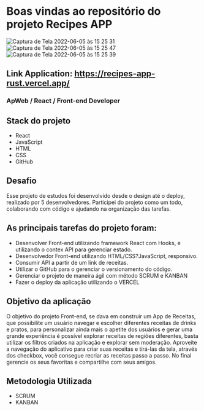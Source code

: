 # Boas vindas ao repositório do projeto Recipes APP

![Captura de Tela 2022-06-05 às 15 25 31](https://user-images.githubusercontent.com/83237861/172065013-a9e2f16a-193d-4222-b561-4976ab18a879.png) 
![Captura de Tela 2022-06-05 às 15 25 47](https://user-images.githubusercontent.com/83237861/172065019-a8f0ffa8-e281-472f-a21b-7443b53d6b7b.png)
![Captura de Tela 2022-06-05 às 15 25 39](https://user-images.githubusercontent.com/83237861/172065022-d2f65d15-006a-4d88-8105-53ef55a6b707.png)

## Link Application: https://recipes-app-rust.vercel.app/

### ApWeb / React / Front-end Developer

## Stack do projeto

* React 
* JavaScript
* HTML
* CSS
* GitHub

## Desafio

Esse projeto de estudos foi desenvolvido desde o design até o deploy, realizado por 5 desenvolvedores.
Participei do projeto como um todo, colaborando com código e ajudando na organização das tarefas.

## As principais tarefas do projeto foram:

* Desenvolver Front-end utilizando framework React com Hooks, e utilizando o contex API para gerenciar estado.
* Desenvolvedor Front-end utilizando HTML/CSS?JavaScript, responsivo.
* Consumir API a partir de um link de receitas.
* Utilizar o GitHub para o gerenciar o versionamento do código.
* Gerenciar o projeto de maneira ágil com método SCRUM e KANBAN
* Fazer o deploy da aplicação utilizando o VERCEL


## Objetivo da aplicação

O objetivo do projeto Front-end, se dava em construir um App de Receitas, que possibilite um usuário navegar e escolher diferentes receitas de drinks e pratos, para personalizar ainda mais o apetite dos usuários e gerar uma grande experiência é possível explorar receitas de regiões diferentes, basta utilizar os filtros criados na aplicação e explorar sem moderação. Aproveite a navegação do aplicativo para criar suas receitas e tirá-las da tela, através dos checkbox, você consegue recriar as receitas passo a passo. No final gerencie os seus favoritas e compartilhe com seus amigos.

## Metodologia Utilizada
* SCRUM
* KANBAN
